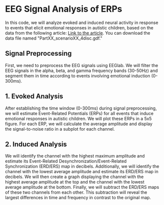 # EEG Signal Analysis of ERPs
In this code, we will analyze evoked and induced neural activity in response to events that elicit emotional responses in autistic children, based on the data from the following article: [Link to the article](https://www.sciencedirect.com/science/article/pii/S2352340923001750#tbl0002). You can download the data file named "PartXX_scenarioXX_4disc.gdf."

## Signal Preprocessing
First, we need to preprocess the EEG signals using EEGlab. We will filter the EEG signals in the alpha, beta, and gamma frequency bands (30-50Hz) and segment them in time according to events involving emotional induction (0-300ms).

## 1. Evoked Analysis
After establishing the time window (0-300ms) during signal preprocessing, we will estimate Event-Related Potentials (ERPs) for all events that induce emotional responses in autistic children. We will plot these ERPs in a 5x5 figure. For each ERP, we will calculate the average amplitude and display the signal-to-noise ratio in a subplot for each channel.

## 2. Induced Analysis
We will identify the channel with the highest maximum amplitude and estimate its Event-Related Desynchronization/Event-Related Synchronization (ERD/ERS) map in decibels. Additionally, we will identify the channel with the lowest average amplitude and estimate its ERD/ERS map in decibels. We will then create a graph displaying the channel with the highest average amplitude at the top and the channel with the lowest average amplitude at the bottom. Finally, we will subtract the ERD/ERS maps of these two channels from each other. This subtraction will reveal the largest differences in time and frequency in contrast to the original map.
